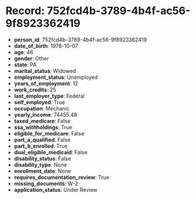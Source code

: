 # Record: 752fcd4b-3789-4b4f-ac56-9f8923362419

- **person_id**: 752fcd4b-3789-4b4f-ac56-9f8923362419
- **date_of_birth**: 1978-10-07
- **age**: 46
- **gender**: Other
- **state**: PA
- **marital_status**: Widowed
- **employment_status**: Unemployed
- **years_of_employment**: 12
- **work_credits**: 25
- **last_employer_type**: Federal
- **self_employed**: True
- **occupation**: Mechanic
- **yearly_income**: 74455.48
- **taxed_medicare**: False
- **ssa_withholdings**: True
- **eligible_for_medicare**: False
- **part_a_qualified**: False
- **part_b_enrolled**: True
- **dual_eligible_medicaid**: False
- **disability_status**: False
- **disability_type**: None
- **enrollment_date**: None
- **requires_documentation_review**: True
- **missing_documents**: W-2
- **application_status**: Under Review